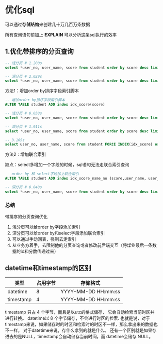 # 优化sql

可以通过**存储结构**来创建几十万几百万条数据

所有查询语句前加上 **EXPLAIN** 可以分析这条sql执行的效率

## 1.优化带排序的分页查询

```sql
-- 浅分页 # 1.200s
select *user_no, user_name, score from student order by score desc limit 5,20;

-- 深分页 # 2.029s
select *user_no, user_name, score from student order by score desc limit 80000,20;
```

方法1：增加order by排序字段索引脚本
```sql
-- 增加order by排序字段索引脚本
ALTER TABLE student ADD index idx_score(score)

-- 浅分页 # 0.038s
select *user_no, user_name, score from student order by score desc limit 5,20;

-- 深分页 # 1.911s
select *user_no, user_name, score from student order by score desc limit 80000,20;

-- 3.165s
select user_no, user_name, score from student FORCE INDEX(idx_score) order by score desc limit 80000, 20; 
```

方法2：增加联合索引

缺点：select多增加一个字段的时候，sql语句无法走联合索引查询
```sql
-- order by 和 select字段加上联合索引
ALTER TABLE student ADD index idx_score_name_no (score,user_name, user_no);

-- 深分页 # 0.048s
select *user_no, user_name, score from student order by score desc limit 80000,20; 

```

### 总结

带排序的分页查询优化

1. 浅分页可以给order by字段添加索引
2. 深分页可以给order by和select字段添加联合索引
3. 可以通过手动回表，强制去走索引
4. 从业务方着手，去限制他的分页查询或者修改前后端交互（将煤业最后一条数据的id和分数传递过来）


## datetime和timestamp的区别
| 类型        | 占用字节 | 存储格式                     |
| ----------- | -------- | ---------------------------- |
| datetime    | 8        | YYYY-MM-DD HH:mm:ss           |
| timestamp   | 4        | YYYY-MM-DD HH:mm:ss           |


timestamp 只占 4 个字节，而且是以utc的格式储存， 它会自动检索当前时区并进行转换。 datetime以 8 个字节储存，不会进行时区的检索. 也就是说，对于timestamp来说，如果储存时的时区和检索时的时区不一样，那么拿出来的数据也不一样。 对于datetime来说，存什么拿到的就是什么。 还有一个区别就是如果存进去的是NULL，timestamp会自动储存当前时间，而 datetime会储存 NULL。
